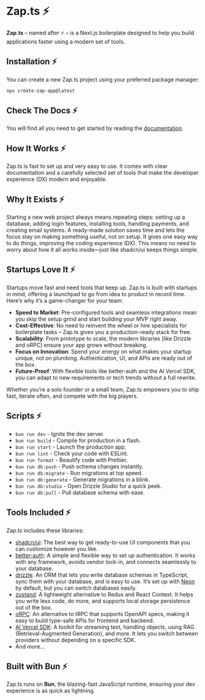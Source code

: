 # Zap.ts ⚡

**Zap.ts** – named after ⚡️ – is a Next.js boilerplate designed to help you build applications faster using a modern set of tools.

## Installation ⚡

You can create a new Zap.ts project using your preferred package manager:

```sh
npx create-zap-app@latest
```

## Check The Docs ⚡

You will find all you need to get started by reading the [documentation](https://zap-ts.alexandretrotel.org).

## How It Works ⚡

Zap.ts is fast to set up and very easy to use. It comes with clear documentation and a carefully selected set of tools that make the developer experience (DX) modern and enjoyable.

## Why It Exists ⚡

Starting a new web project always means repeating steps: setting up a database, adding login features, installing tools, handling payments, and creating email systems. A ready-made solution saves time and lets the focus stay on making something useful, not on setup. It gives one easy way to do things, improving the coding experience (DX). This means no need to worry about how it all works inside—just like shadcn/ui keeps things simple.

## Startups Love It ⚡

Startups move fast and need tools that keep up. Zap.ts is built with startups in mind, offering a launchpad to go from idea to product in record time. Here’s why it’s a game-changer for your team:

- **Speed to Market**: Pre-configured tools and seamless integrations mean you skip the setup grind and start building your MVP right away.
- **Cost-Effective**: No need to reinvent the wheel or hire specialists for boilerplate tasks – Zap.ts gives you a production-ready stack for free.
- **Scalability**: From prototype to scale, the modern libraries (like Drizzle and oRPC) ensure your app grows without breaking.
- **Focus on Innovation**: Spend your energy on what makes your startup unique, not on plumbing. Authentication, UI, and APIs are ready out of the box.
- **Future-Proof**: With flexible tools like better-auth and the AI Vercel SDK, you can adapt to new requirements or tech trends without a full rewrite.

Whether you’re a solo founder or a small team, Zap.ts empowers you to ship fast, iterate often, and compete with the big players.

## Scripts ⚡

- `bun run dev` - Ignite the dev server.
- `bun run build` - Compile for production in a flash.
- `bun run start` - Launch the production app.
- `bun run lint` - Check your code with ESLint.
- `bun run format` - Beautify code with Prettier.
- `bun run db:push` - Push schema changes instantly.
- `bun run db:migrate` - Run migrations at top speed.
- `bun run db:generate` - Generate migrations in a blink.
- `bun run db:studio` - Open Drizzle Studio for a quick peek.
- `bun run db:pull` - Pull database schema with ease.

## Tools Included ⚡

Zap.ts includes these libraries:

- [shadcn/ui](https://ui.shadcn.com/): The best way to get ready-to-use UI components that you can customize however you like.
- [better-auth](https://better-auth.com/): A simple and flexible way to set up authentication. It works with any framework, avoids vendor lock-in, and connects seamlessly to your database.
- [drizzle](https://orm.drizzle.team/): An ORM that lets you write database schemas in TypeScript, sync them with your database, and is easy to use. It’s set up with [Neon](https://neon.tech/) by default, but you can switch databases easily.
- [zustand](https://zustand-demo.pmnd.rs/): A lightweight alternative to Redux and React Context. It helps you write less code, do more, and supports local storage persistence out of the box.
- [oRPC](https://orpc.unnoq.com/): An alternative to tRPC that supports OpenAPI specs, making it easy to build type-safe APIs for frontend and backend.
- [AI Vercel SDK](https://sdk.vercel.ai/): A toolkit for streaming text, handling objects, using RAG (Retrieval-Augmented Generation), and more. It lets you switch between providers without depending on a specific SDK.
- And more...

## Built with Bun ⚡

Zap.ts runs on **Bun**, the blazing-fast JavaScript runtime, ensuring your dev experience is as quick as lightning.
